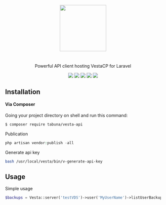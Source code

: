 <p align="center">
<img width="150"  src="https://cloud.githubusercontent.com/assets/5102591/25568951/b69285b4-2e15-11e7-9bd1-c91a04fb7f97.png">
</p>


#
<p align="center">
Powerful API client hosting VestaCP for Laravel
</p>

<p align="center">
<a href="https://codeclimate.com/github/tabuna/VestaAPI"><img src="https://codeclimate.com/github/tabuna/VestaAPI/badges/gpa.svg" /></a>
<a href="https://styleci.io/repos/89877448"><img src="https://styleci.io/repos/89877448/shield?branch=master"/></a>
<a href="https://packagist.org/packages/tabuna/vesta-api"><img src="https://poser.pugx.org/tabuna/vesta-api/v/stable"/></a>
<a href="https://packagist.org/packages/tabuna/vesta-api"><img src="https://poser.pugx.org/tabuna/vesta-api/downloads"/></a>
<a href="https://packagist.org/packages/tabuna/vesta-api"><img src="https://poser.pugx.org/tabuna/vesta-api/license"/></a>
</p>


## Installation


#### Via Composer

Going your project directory on shell and run this command: 

```sh
$ composer require tabuna/vesta-api
```

Publication
```php
php artisan vendor:publish -all
```

Generate api key

```bash
bash /usr/local/vesta/bin/v-generate-api-key
```


## Usage

	
Simple usage
```php
$backups = Vesta::server('testVDS')->user('MyUserName')->listUserBackups();

